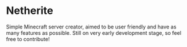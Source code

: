 # Netherite
Simple Minecraft server creator, aimed to be user friendly and have as many features as possible.
Still on very early development stage, so feel free to contribute!
